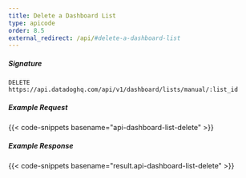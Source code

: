 ```yaml
---
title: Delete a Dashboard List
type: apicode
order: 8.5
external_redirect: /api/#delete-a-dashboard-list
---
```


##### Signature

`DELETE https://api.datadoghq.com/api/v1/dashboard/lists/manual/:list_id`

##### Example Request

{{< code-snippets basename="api-dashboard-list-delete" >}}

##### Example Response

{{< code-snippets basename="result.api-dashboard-list-delete" >}}
